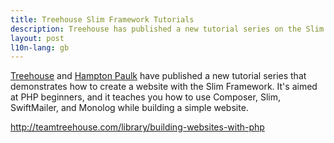 ```yaml
---
title: Treehouse Slim Framework Tutorials
description: Treehouse has published a new tutorial series on the Slim Framework.
layout: post
l10n-lang: gb
---
```


[Treehouse](http://teamtreehouse.com/) and [Hampton Paulk](http://teamtreehouse.com/hamptonpaulk) have published a new tutorial series that demonstrates how to create a website with the Slim Framework. It's aimed at PHP beginners, and it teaches you how to use Composer, Slim, SwiftMailer, and Monolog while building a simple website.

<http://teamtreehouse.com/library/building-websites-with-php>
